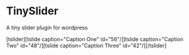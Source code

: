 # TinySlider
A tiny slider plugin for wordpress

[tslider][tslide caption="Caption One" id="56"/][tslide caption="Caption Two" id="48"/][tslide caption="Caption Three" id="42"/][/tslider]

